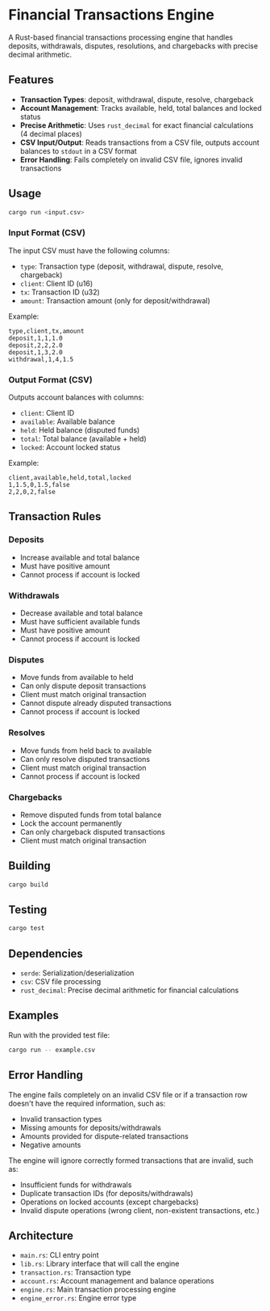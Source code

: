 # Financial Transactions Engine

A Rust-based financial transactions processing engine that handles deposits, withdrawals, disputes, resolutions, and chargebacks with precise decimal arithmetic.

## Features

- **Transaction Types**: deposit, withdrawal, dispute, resolve, chargeback
- **Account Management**: Tracks available, held, total balances and locked status
- **Precise Arithmetic**: Uses `rust_decimal` for exact financial calculations (4 decimal places)
- **CSV Input/Output**: Reads transactions from a CSV file, outputs account balances to `stdout` in a CSV format
- **Error Handling**: Fails completely on invalid CSV file, ignores invalid transactions

## Usage

```bash
cargo run <input.csv>
```

### Input Format (CSV)
The input CSV must have the following columns:
- `type`: Transaction type (deposit, withdrawal, dispute, resolve, chargeback)
- `client`: Client ID (u16)
- `tx`: Transaction ID (u32)
- `amount`: Transaction amount (only for deposit/withdrawal)

Example:
```csv
type,client,tx,amount
deposit,1,1,1.0
deposit,2,2,2.0
deposit,1,3,2.0
withdrawal,1,4,1.5
```

### Output Format (CSV)
Outputs account balances with columns:
- `client`: Client ID
- `available`: Available balance
- `held`: Held balance (disputed funds)
- `total`: Total balance (available + held)
- `locked`: Account locked status

Example:
```csv
client,available,held,total,locked
1,1.5,0,1.5,false
2,2,0,2,false
```

## Transaction Rules

### Deposits
- Increase available and total balance
- Must have positive amount
- Cannot process if account is locked

### Withdrawals
- Decrease available and total balance
- Must have sufficient available funds
- Must have positive amount
- Cannot process if account is locked

### Disputes
- Move funds from available to held
- Can only dispute deposit transactions
- Client must match original transaction
- Cannot dispute already disputed transactions
- Cannot process if account is locked

### Resolves
- Move funds from held back to available
- Can only resolve disputed transactions
- Client must match original transaction
- Cannot process if account is locked

### Chargebacks
- Remove disputed funds from total balance
- Lock the account permanently
- Can only chargeback disputed transactions
- Client must match original transaction

## Building

```bash
cargo build
```

## Testing

```bash
cargo test
```

## Dependencies

- `serde`: Serialization/deserialization
- `csv`: CSV file processing
- `rust_decimal`: Precise decimal arithmetic for financial calculations

## Examples

Run with the provided test file:
```bash
cargo run -- example.csv
```

## Error Handling

The engine fails completely on an invalid CSV file or if a transaction row doesn't have the required information, such as:
- Invalid transaction types
- Missing amounts for deposits/withdrawals
- Amounts provided for dispute-related transactions
- Negative amounts

The engine will ignore correctly formed transactions that are invalid, such as:
- Insufficient funds for withdrawals
- Duplicate transaction IDs (for deposits/withdrawals)
- Operations on locked accounts (except chargebacks)
- Invalid dispute operations (wrong client, non-existent transactions, etc.)

## Architecture

- `main.rs`: CLI entry point
- `lib.rs`: Library interface that will call the engine
- `transaction.rs`: Transaction type
- `account.rs`: Account management and balance operations
- `engine.rs`: Main transaction processing engine
- `engine_error.rs`: Engine error type
